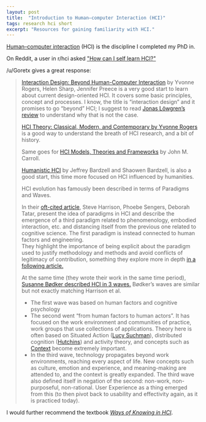 ```yaml
---
layout: post
title:  "Introduction to Human–computer Interaction (HCI)"
tags: research hci short
excerpt: "Resources for gaining familiarity with HCI."
---
```

[Human–computer interaction](https://en.wikipedia.org/wiki/Human%E2%80%93computer_interaction) (HCI) is the discipline I completed my PhD in.

On Reddit, a user in r/hci asked ["How can I self learn HCI?"](https://www.reddit.com/r/hci/comments/1eflkq5/how_can_i_self_learn_hci/)

/u/Goretx gives a great response:

>[Interaction Design: Beyond Human-Computer Interaction](https://www.wiley.com/en-us/Interaction+Design%3A+Beyond+Human-Computer+Interaction%2C+6th+Edition-p-9781119901099) by Yvonne Rogers, Helen Sharp, Jennifer Preece is a very good start to learn about current design-oriented HCI. It covers some basic principles, concept and processes. I know, the title is “interaction design” and it promises to go “beyond” HCI; I suggest to read [Jonas Löwgren’s review](https://www.researchgate.net/publication/233148985_How_far_beyond_human-computer_interaction_is_interaction_design) to understand why that is not the case.
>
>[HCI Theory: Classical, Modern, and Contemporary by Yvonne Rogers](https://link.springer.com/book/10.1007/978-3-031-02197-8) is a good way to understand the breath of HCI research, and a bit of history.
>
>Same goes for [HCI Models, Theories and Frameworks](https://www.sciencedirect.com/book/9781558608085/hci-models-theories-and-frameworks) by John M. Carroll.
>
>[Humanistic HCI](https://link.springer.com/book/10.1007/978-3-031-02214-2) by  Jeffrey Bardzell and Shaowen Bardzell, is also a good start, this time more focused on HCI influenced by humanities.
>
>HCI evolution has famously been described in terms of Paradigms and Waves.
>
>In their [oft-cited article](https://people.cs.vt.edu/~srh/Downloads/HCIJournalTheThreeParadigmsofHCI.pdf), Steve Harrison, Phoebe Sengers, Deborah Tatar, present the idea of paradigms in HCI and describe the emergence of a third paradigm  related to phenomenology, embodied interaction, etc. and distancing itself from the previous one related to cognitive science. The first paradigm is instead connected to human factors and engineering.  
>They highlight the importance of being explicit about the paradigm used to justify methodology and methods and avoid conflicts of legitimacy of contribution, something they explore more in depth [in a following article.](https://www.sciencedirect.com/science/article/abs/pii/S0953543811000300)
>
>At the same time (they wrote their work in the same time period), [Susanne Bødker described HCI in 3 waves.](https://dl.acm.org/doi/10.1145/1182475.1182476) Bødker’s waves are similar but not exactly matching Harrison et al.
>
>* The first wave was based on human factors and cognitive psychology
>* The second went “from human factors to human actors”. It has focused on the work environment and communities of practice, work groups that use collections of applications. Theory here is often based on Situated Action ([Lucy Suchman](https://dl.acm.org/doi/book/10.5555/38407)), distributed cognition ([Hutchins](https://dl.acm.org/doi/10.1145/353485.353487)) and activity theory, and concepts such as [Context](https://link.springer.com/article/10.1007/s00779-003-0253-8) become extremely important.
>* In the third wave, technology propagates beyond work environments, reaching every aspect of life. New concepts such as culture, emotion and experience, and meaning-making are attended to, and the context is greatly expanded. The third wave also defined itself in negation of the second: non-work, non-purposeful, non-rational. User Experience as a thing emerged from this (to then pivot back to usability and effectivity again, as it is practiced today).

I would further recommend the textbook [_Ways of Knowing in HCI_](https://link.springer.com/book/10.1007/978-1-4939-0378-8).
